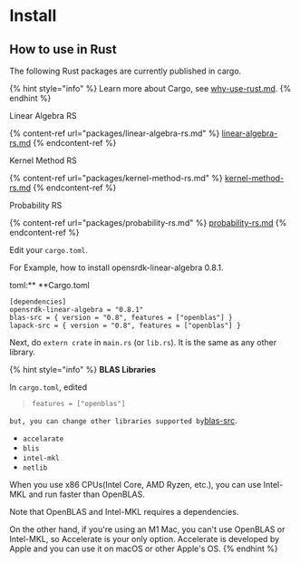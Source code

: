 # Install

## How to use in Rust

The following Rust packages are currently published in cargo.

{% hint style="info" %}
Learn more about Cargo, see [why-use-rust.md](../introductions/why-use-rust.md "mention").
{% endhint %}

Linear Algebra RS

{% content-ref url="packages/linear-algebra-rs.md" %}
[linear-algebra-rs.md](packages/linear-algebra-rs.md)
{% endcontent-ref %}

Kernel Method RS

{% content-ref url="packages/kernel-method-rs.md" %}
[kernel-method-rs.md](packages/kernel-method-rs.md)
{% endcontent-ref %}

Probability RS

{% content-ref url="packages/probability-rs.md" %}
[probability-rs.md](packages/probability-rs.md)
{% endcontent-ref %}

Edit your `cargo.toml`.

For Example, how to install opensrdk-linear-algebra 0.8.1.

toml:\*\* \*\*Cargo.toml

```
[dependencies]
opensrdk-linear-algebra = "0.8.1"
blas-src = { version = "0.8", features = ["openblas"] }
lapack-src = { version = "0.8", features = ["openblas"] }
```

Next, do `extern crate` in `main.rs` (or `lib.rs`). It is the same as any other library.

{% hint style="info" %}
**BLAS Libraries**

In `cargo.toml`, edited

> `features = ["openblas"]`

`but, you can change other libraries supported by`[blas-src](https://github.com/blas-lapack-rs/blas-src).

* `accelarate`
* `blis`
* `intel-mkl`
* `netlib`

When you use x86 CPUs(Intel Core, AMD Ryzen, etc.), you can use Intel-MKL and run faster than OpenBLAS.

Note that OpenBLAS and Intel-MKL requires a dependencies.

On the other hand, if you're using an M1 Mac, you can't use OpenBLAS or Intel-MKL, so Accelerate is your only option. Accelerate is developed by Apple and you can use it on macOS or other Apple's OS.
{% endhint %}

